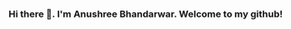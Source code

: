 ### Hi there 👋. I'm Anushree Bhandarwar. Welcome to my github!

<!--
**AB-creator/AB-creator** is a ✨ _special_ ✨ repository because its `README.md` (this file) appears on your GitHub profile.

Here are some ideas to get you started:

- 🔭 I’m currently working on Flutter 
- 🌱 I’m currently learning MERN Stack
- 👯 I’m looking to collaborate on open source projects
- 🤔 I’m looking for help with ...
- 💬 Ask me about anything
- 📫 How to reach me: ...
- 😄 Pronouns: she/her
- ⚡ Fun fact: I love chocolates
-->
